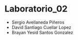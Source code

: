 # Laboratorio_02
* Sergio Avellaneda Piñeros
* David Santiago Cuellar Lopez
* Brayan Yesid Santos Gonzalez
